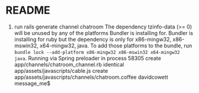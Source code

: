 # README


1. run  rails generate channel chatroom
The dependency tzinfo-data (>= 0) will be unused by any of the platforms Bundler is installing for. Bundler is installing for ruby but the dependency is only for x86-mingw32, x86-mswin32, x64-mingw32, java. To add those platforms to the bundle, run `bundle lock --add-platform x86-mingw32 x86-mswin32 x64-mingw32 java`.
Running via Spring preloader in process 58305
      create  app/channels/chatroom_channel.rb
   identical  app/assets/javascripts/cable.js
      create  app/assets/javascripts/channels/chatroom.coffee
davidcowett message_me$
